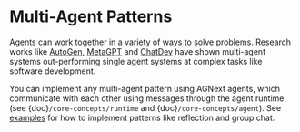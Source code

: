 # Multi-Agent Patterns

Agents can work together in a variety of ways to solve problems.
Research works like [AutoGen](https://aka.ms/autogen-paper),
[MetaGPT](https://arxiv.org/abs/2308.00352)
and [ChatDev](https://arxiv.org/abs/2307.07924) have shown
multi-agent systems out-performing single agent systems at complex tasks
like software development.

You can implement any multi-agent pattern using AGNext agents, which
communicate with each other using messages through the agent runtime
(see {doc}`/core-concepts/runtime` and {doc}`/core-concepts/agent`).
See [examples](https://github.com/microsoft/agnext/tree/main/python/examples#pattern-examples)
for how to implement patterns like reflection and group chat.
